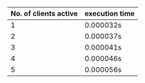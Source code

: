 |No. of clients active|execution time|
|---------------------|--------------|
|1|0.000032s|
|2|0.000037s|
|3|0.000041s|
|4|0.000046s|
|5|0.000056s|
